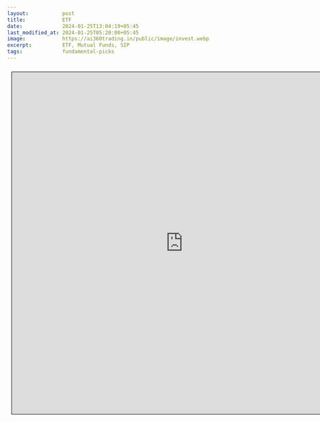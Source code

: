 ```yaml
---
layout:           post
title:            ETF
date:             2024-01-25T13:04:19+05:45
last_modified_at: 2024-01-25T05:20:00+05:45
image:            https://ai360trading.in/public/image/invest.webp
excerpt:          ETF, Mutual Funds, SIP
tags:             fundamental-picks
---
```



<iframe src="https://docs.google.com/spreadsheets/d/e/2PACX-1vQf7oL7VgCqVLuDi5BcyZuKa_C6kQGA6OKuJHw9An2t1LhAhWZ50zYYasfDJamJfYl61CpR7V8S7KIm/pubhtml?gid=419555862&single=true&amp;widget=true&amp;headers=false" scrolling="yes" style="border: 1px solid black; position: relative; margin-left: 10px; margin-top: 10px; width: 800px; height: 800px; ">
</iframe>
